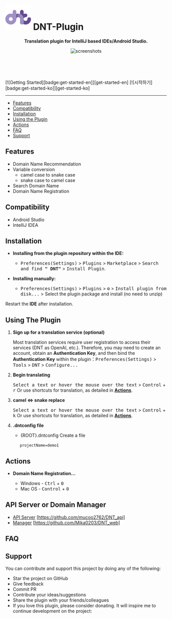 # <img src="./dnt_logo.svg" height="80"/> DNT-Plugin


<p align="center"><b>Translation plugin for IntelliJ based IDEs/Android Studio.</b></p>
<p align="center"><img src="" alt="screenshots"></p>

<br/><br/><br/>

[![Getting Started][badge:get-started-en]][get-started-en]
[![시작하기][badge:get-started-ko]][get-started-ko]

------

- [Features](#features)
- [Compatibility](#compatibility)
- [Installation](#installation)
- [Using the Plugin](#using-the-plugin)
- [Actions](#actions)
- [FAQ](#faq)
- [Support](#support-and-donations)

## Features

- Domain Name Recommendation
- Variable conversion
  - camel case to snake case
  - snake case to camel case
- Search Domain Name
- Domain Name Registration

## Compatibility

- Android Studio
- IntelliJ IDEA


## Installation


- **Installing from the plugin repository within the IDE:**
    - <kbd>Preferences(Settings)</kbd> > <kbd>Plugins</kbd> > <kbd>Marketplace</kbd> > <kbd>Search and find <b>"
      DNT"</b></kbd> > <kbd>Install Plugin</kbd>.

- **Installing manually:**
    - <kbd>Preferences(Settings)</kbd> > <kbd>Plugins</kbd> > <kbd>⚙️</kbd> > <kbd>Install plugin from disk...</kbd> >
      Select the plugin package and install (no need to unzip)

Restart the **IDE** after installation.


## Using The Plugin

1. **Sign up for a translation service (optional)**

   Most translation services require user registration to access their services
   (DNT as OpenAI, etc.).
   Therefore, you may need to create an account, obtain an **Authentication Key**,
   and then bind the **Authentication Key** within the plugin：<kbd>Preferences(Settings)</kbd> > <kbd>
   Tools</kbd> > <kbd>
   DNT</kbd> > <kbd>Configure...</kbd>

2. **Begin translating**

   <kbd>Select a text or hover the mouse over the text</kbd> > <kbd>Control</kbd> + <kbd>r</kbd> Or use shortcuts for translation, as detailed in **[Actions](#actions)**.

3. **camel <=> snake replace**

   <kbd>Select a text or hover the mouse over the text</kbd> > <kbd>Control</kbd> + <kbd>k</kbd> Or use shortcuts for translation, as detailed in **[Actions](#actions)**.

4. **.dntconfig <b>file</b>**

    - {ROOT}\.dntconfig Create a file
   ``` 
      projectName=demo1
   ```

## Actions

- **Domain Name Registration...**

    - Windows - <kbd>Ctrl</kbd> + <kbd>0</kbd>
    - Mac OS - <kbd>Control</kbd> + <kbd>0</kbd>


## API Server or Domain Manager
- [API Server](https://github.com/mucoo2762/DNT_api) [https://github.com/mucoo2762/DNT_api]
- [Manager](https://github.com/Mika0203/DNT_web) [https://github.com/Mika0203/DNT_web]


    
## FAQ


## Support

You can contribute and support this project by doing any of the following:

* Star the project on GitHub
* Give feedback
* Commit PR
* Contribute your ideas/suggestions
* Share the plugin with your friends/colleagues
* If you love this plugin, please consider donating. It will inspire me to continue development on the project:


[plugin-logo]: ./dnt_logo.svg